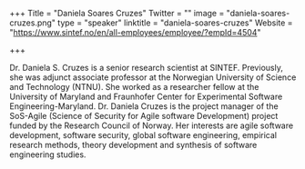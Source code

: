 +++
Title = "Daniela Soares Cruzes"
Twitter = ""
image = "daniela-soares-cruzes.png"
type = "speaker"
linktitle = "daniela-soares-cruzes"
Website = "https://www.sintef.no/en/all-employees/employee/?empId=4504"

+++

Dr. Daniela S. Cruzes is a senior research scientist at SINTEF. Previously, she was adjunct associate professor at the Norwegian University of Science and Technology (NTNU). She worked as a researcher fellow at the University of Maryland and Fraunhofer Center for Experimental Software Engineering-Maryland. Dr. Daniela Cruzes is the project manager of the SoS-Agile (Science of Security for Agile software Development) project funded by the Research Council of Norway. Her interests are agile software development, software security, global software engineering, empirical research methods, theory development and synthesis of software engineering studies.
